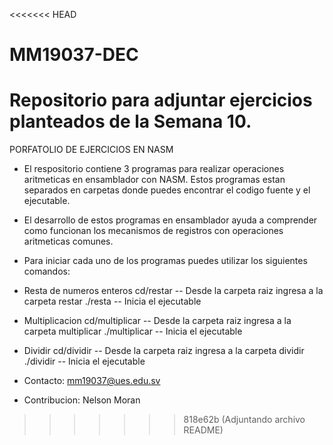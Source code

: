 <<<<<<< HEAD
# MM19037-DEC
Repositorio para adjuntar ejercicios planteados de la Semana 10. 
=======
PORFATOLIO DE EJERCICIOS EN NASM

- El respositorio contiene 3 programas para realizar operaciones aritmeticas en ensamblador con NASM. Estos programas estan separados en carpetas donde puedes encontrar el codigo fuente y el ejecutable.
- El desarrollo de estos programas en ensamblador ayuda a comprender como funcionan los mecanismos de registros con operaciones aritmeticas comunes.
- Para iniciar cada uno de los programas puedes utilizar los siguientes comandos:

- Resta de numeros enteros
    cd/restar      -- Desde la carpeta raiz ingresa a la carpeta restar
    ./resta        -- Inicia el ejecutable

- Multiplicacion
    cd/multiplicar  -- Desde la carpeta raiz ingresa a la carpeta multiplicar
    ./multiplicar   -- Inicia el ejecutable

- Dividir
    cd/dividir      -- Desde la carpeta raiz ingresa a la carpeta dividir
    ./dividir       -- Inicia el ejecutable

- Contacto: mm19037@ues.edu.sv
- Contribucion: Nelson Moran
>>>>>>> 818e62b (Adjuntando archivo README)
